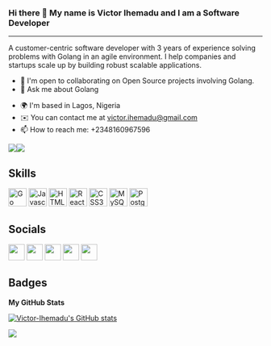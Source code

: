### Hi there 👋 My name is Victor Ihemadu and I am a Software Developer
-----------------

A customer-centric software developer with 3 years of experience solving problems with Golang in an agile environment. I help companies and startups scale up by building robust scalable applications.
- 🤝  I'm open to collaborating on Open Source projects involving Golang.
- 💬 Ask me about Golang
* 🌍  I'm based in Lagos, Nigeria
* ✉️  You can contact me at [victor.ihemadu@gmail.com](mailto:victor.ihemadu@gmail.com)
* 📫 How to reach me: +2348160967596

<a href="https://www.twitter.com/GoVictor10" target="_blank" rel="noreferrer"><img
src="https://img.shields.io/twitter/follow/GoVictor10?logo=twitter&style=for-the-badge&color=f97316&labelColor=000000"
/></a><a href="https://www.github.com/Victor-Ihemadu" target="_blank" rel="noreferrer"><img
src="https://img.shields.io/github/followers/Victor-Ihemadu?logo=github&style=for-the-badge&color=f97316&labelColor=000000" /></a>
## Skills

<p align="left">
<a href="https://go.dev/doc/" target="_blank" rel="noreferrer"><img src="https://raw.githubusercontent.com/danielcranney/readme-generator/main/public/icons/skills/go-colored.svg" width="36" height="36" alt="Go" /></a>
<a href="https://developer.mozilla.org/en-US/docs/Web/JavaScript" target="_blank" rel="noreferrer"><img src="https://raw.githubusercontent.com/danielcranney/readme-generator/main/public/icons/skills/javascript-colored.svg" width="36" height="36" alt="Javascript" /></a>
<a href="https://developer.mozilla.org/en-US/docs/Glossary/HTML5" target="_blank" rel="noreferrer"><img src="https://raw.githubusercontent.com/danielcranney/readme-generator/main/public/icons/skills/html5-colored.svg" width="36" height="36" alt="HTML5" /></a>
<a href="https://reactjs.org/" target="_blank" rel="noreferrer"><img src="https://raw.githubusercontent.com/danielcranney/readme-generator/main/public/icons/skills/react-colored.svg" width="36" height="36" alt="React" /></a>
<a href="https://www.w3.org/TR/CSS/#css" target="_blank" rel="noreferrer"><img src="https://raw.githubusercontent.com/danielcranney/readme-generator/main/public/icons/skills/css3-colored.svg" width="36" height="36" alt="CSS3" /></a>
<a href="https://www.mysql.com/" target="_blank" rel="noreferrer"><img src="https://raw.githubusercontent.com/danielcranney/readme-generator/main/public/icons/skills/mysql-colored.svg" width="36" height="36" alt="MySQL" /></a>
<a href="https://www.postgresql.org/" target="_blank" rel="noreferrer"><img src="https://raw.githubusercontent.com/danielcranney/readme-generator/main/public/icons/skills/postgresql-colored.svg" width="36" height="36" alt="PostgreSQL" /></a>
</p>

## Socials

<p align="left"> <a href="https://www.codesandbox.com/Victor-Ihemadu" target="_blank" rel="noreferrer"><img src="https://raw.githubusercontent.com/danielcranney/readme-generator/main/public/icons/socials/codesandbox.svg" width="32" height="32" /></a> <a href="https://www.github.com/Victor-Ihemadu" target="_blank" rel="noreferrer"><img src="https://raw.githubusercontent.com/danielcranney/readme-generator/main/public/icons/socials/github.svg" width="32" height="32" /></a> <a href="https://www.linkedin.com/in/victor-ihemadu-95103b163/" target="_blank" rel="noreferrer"><img src="https://raw.githubusercontent.com/danielcranney/readme-generator/main/public/icons/socials/linkedin.svg" width="32" height="32" /></a> <a href="https://www.stackoverflow.com/users/ozcarbenson" target="_blank" rel="noreferrer"><img src="https://raw.githubusercontent.com/danielcranney/readme-generator/main/public/icons/socials/stackoverflow.svg" width="32" height="32" /></a> <a href="https://www.twitter.com/GoVictor10" target="_blank" rel="noreferrer"><img src="https://raw.githubusercontent.com/danielcranney/readme-generator/main/public/icons/socials/twitter.svg" width="32" height="32" /></a></p>

## Badges

<b>My GitHub Stats</b>

<a href="http://www.github.com/Victor-Ihemadu"><img src="https://github-readme-stats.vercel.app/api?username=Victor-Ihemadu&show_icons=true&hide=&count_private=true&title_color=0891b2&text_color=ffffff&icon_color=f97316&bg_color=000000&hide_border=true&show_icons=true" alt="Victor-Ihemadu's GitHub stats" /></a>

<a href="http://www.github.com/Victor-Ihemadu"><img src="https://github-readme-streak-stats.herokuapp.com/?user=Victor-Ihemadu&stroke=ffffff&background=000000&ring=0891b2&fire=0891b2&currStreakNum=ffffff&currStreakLabel=0891b2&sideNums=ffffff&sideLabels=ffffff&dates=ffffff&hide_border=true" /></a>
